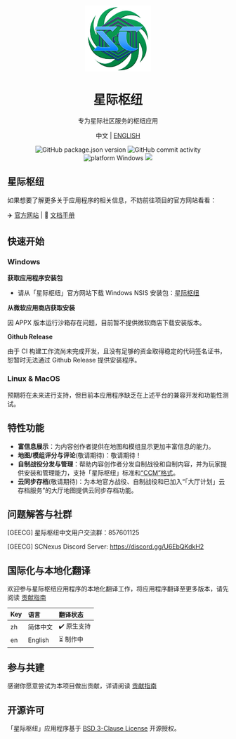 <div align="center">
  <a href="https://scnexus.net" target="_blank" >
    <img src="./packages/app-renderer/public/application_icon.png" width="150">
  </a>
  <h1>星际枢纽</h1>
  <p>专为星际社区服务的枢纽应用</p>
  <p>
    中文 | <a href="https://github.com/MengLuoRJ/scnexus/blob/main/README.english.md">ENGLISH</a>
  </p>
</div>

<div align="center">
<img alt="GitHub package.json version" src="https://img.shields.io/github/package-json/v/MengLuoRJ/scnexus">
<img alt="GitHub commit activity" src="https://img.shields.io/github/commit-activity/m/MengLuoRJ/scnexus">

</div>
<div align="center">
<img alt="platform Windows" src="https://img.shields.io/badge/Platform-Windows-blue" />
<a title="Crowdin" target="_blank" href="https://crowdin.com/project/scnexus"><img src="https://badges.crowdin.net/scnexus/localized.svg"></a>
</div>

## 星际枢纽

如果想要了解更多关于应用程序的相关信息，不妨前往项目的官方网站看看：

✈️ [官方网站](https://scnexus.net) | 📖 [文档手册](https://scnexus.net/guide/)

## 快速开始

### Windows

**获取应用程序安装包**

- 请从「星际枢纽」官方网站下载 Windows NSIS 安装包：[星际枢纽](https://scnexus.net/)

**从微软应用商店获取安装**

因 APPX 版本运行沙箱存在问题，目前暂不提供微软商店下载安装版本。

<!-- <a href="https://apps.microsoft.com/store/detail/9PL7DCMCN13X?launch=true&mode=full">
	<img src="https://get.microsoft.com/images/zh-CN%20dark.svg"/>
</a> -->

**Github Release**

由于 CI 构建工作流尚未完成开发，且没有足够的资金取得稳定的代码签名证书，恕暂时无法通过 Github Release 提供安装程序。

### Linux & MacOS

预期将在未来进行支持，但目前本应用程序缺乏在上述平台的兼容开发和功能性测试。

## 特性功能

- **富信息展示**：为内容创作者提供在地图和模组显示更加丰富信息的能力。
- **地图/模组评分与评论**(敬请期待)：敬请期待！
- **自制战役分发与管理**：帮助内容创作者分发自制战役和自制内容，并为玩家提供安装和管理能力，支持「星际枢纽」标准和[“CCM”格式](https://github.com/7thAce/SC2CCM)。
- **云同步存档**(敬请期待)：为本地官方战役、自制战役和已加入“「大厅计划」云存档服务”的大厅地图提供云同步存档功能。

## 问题解答与社群

[GEECG] 星际枢纽中文用户交流群：857601125

[GEECG] SCNexus Discord Server: https://discord.gg/U6EbQKdkH2

## 国际化与本地化翻译

欢迎参与星际枢纽应用程序的本地化翻译工作，将应用程序翻译至更多版本，请先阅读 [贡献指南](./CONTRIBUTING.md)

| Key | 语言     | 翻译状态    |
| --- | :------- | :---------- |
| zh  | 简体中文 | ✔️ 原生支持 |
| en  | English  | ⏳ 制作中   |

## 参与共建

感谢你愿意尝试为本项目做出贡献，详请阅读 [贡献指南](./CONTRIBUTING.md)

## 开源许可

「星际枢纽」应用程序基于 [BSD 3-Clause License](https://github.com/MengLuoRJ/scnexus/blob/main/LICENSE) 开源授权。
